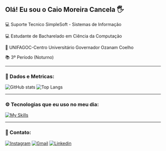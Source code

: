 ## Olá! Eu sou o Caio Moreira Cancela 🖐️
💻 Suporte Tecnico SimpleSoft - Sistemas de Informação

💻 Estudante de Bacharelado em Ciência da Computação

🏫 UNIFAGOC-Centro Universitário Governador Ozanam Coelho 

📚 3º Período (Noturno)

---
### 📶 Dados e Metricas:

![GitHub stats](https://github-readme-stats.vercel.app/api?username=CaioMCancela&show_icons=true&theme=merko)
![Top Langs](https://github-readme-stats.vercel.app/api/top-langs/?username=CaioMCancela&layout=compact&theme=merko)

---
### ⚙️ Tecnologias que eu uso no meu dia:
[![My Skills](https://skillicons.dev/icons?i=html,css,js,c,cpp,java&theme=light)](https://skillicons.dev)

---
### 📱 Contato:
[![Instagram](https://img.shields.io/badge/Instagram-E4405F?style=for-the-badge&logo=instagram&logoColor=white)](https://www.instagram.com/caiomcancela/)
[![Gmail](https://img.shields.io/badge/Gmail-D14836?style=for-the-badge&logo=gmail&logoColor=white)](devcaiomcancela@gmail.com)
[![Linkedin](https://img.shields.io/badge/LinkedIn-0077B5?style=for-the-badge&logo=linkedin&logoColor=white)](https://www.linkedin.com/in/caio-moreira-cancela-194a7b2b3/)
